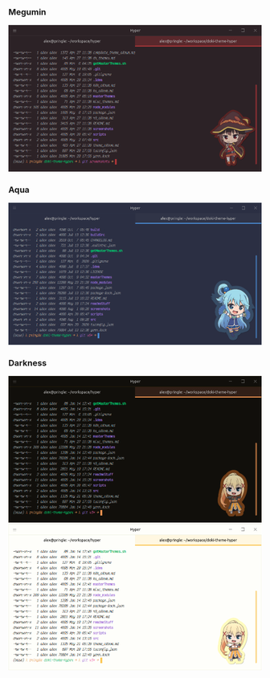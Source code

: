 ### Megumin
![megumin code](../screenshots/konoSuba/megumin_code.png)

### Aqua

![aqua code](../screenshots/konoSuba/aqua_dark_code.png)

### Darkness
![darkness code](../screenshots/konoSuba/darkness_dark_code.png)
![darkness code](../screenshots/konoSuba/darkness_light_code.png)

